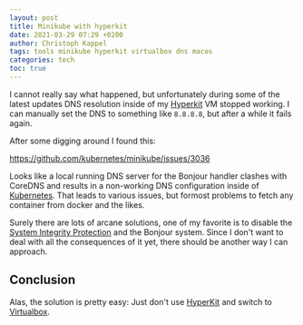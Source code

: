 ```yaml
---
layout: post
title: Minikube with hyperkit
date: 2021-03-29 07:29 +0200
author: Christoph Kappel
tags: tools minikube hyperkit virtualbox dns macos
categories: tech
toc: true
---
```

I cannot really say what happened, but unfortunately during some of the latest updates
DNS resolution inside of my [Hyperkit][1] VM stopped working. I can manually set the DNS
to something like `8.8.8.8`, but after a while it fails again.

After some digging around I found this:

<https://github.com/kubernetes/minikube/issues/3036>

Looks like a local running DNS server for the Bonjour handler clashes with CoreDNS and
results in a non-working DNS configuration inside of [Kubernetes][2]. That leads to various issues,
but formost problems to fetch any container from docker and the likes.

Surely there are lots of arcane solutions, one of my favorite is to disable the
[System Integrity Protection][3] and the Bonjour system. Since I don't want
to deal with all the consequences of it yet, there should be another way I can approach.

## Conclusion

Alas, the solution is pretty easy: Just don't use [HyperKit][1] and switch to [Virtualbox][4].

[1]: https://github.com/moby/hyperkit
[2]: https://kubernetes.io/
[3]: https://developer.apple.com/documentation/security/disabling_and_enabling_system_integrity_protection
[4]: https://www.virtualbox.org/
